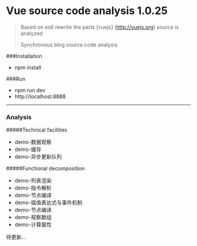 # Vue source code analysis 1.0.25

> 
> Based on es6 rewrite the parts [vuejs] (http://vuejs.org) source is analyzed
> 
> Synchronous blog source code analysis
> 

###Installation

* npm install

###Run

* npm run dev
* http://localhost:8888

****
### Analysis

#####Technical facilities

* demo-数据观察
* demo-缓存
* demo-异步更新队列


#####Functional decomposition

* demo-列表渲染
* demo-指令解析
* demo-节点编译
* demo-插值表达式与事件机制
* demo-节点编译
* demo-观察数组
* demo-计算属性

待更新…


